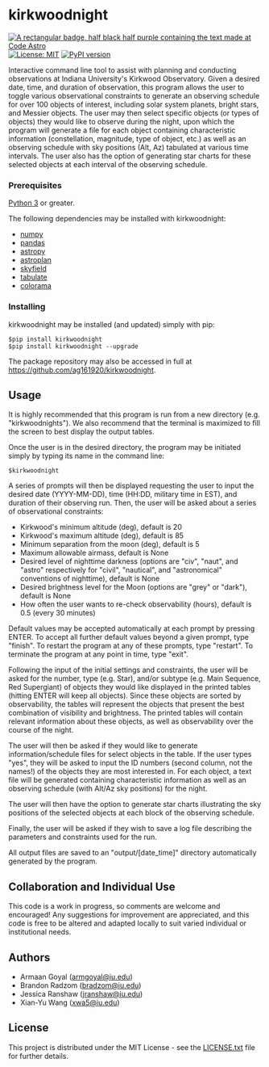 # kirkwoodnight

[![A rectangular badge, half black half purple containing the text made at Code Astro](https://img.shields.io/badge/Made%20at-Code/Astro-blueviolet.svg)](https://semaphorep.github.io/codeastro/)
[![License: MIT](https://img.shields.io/badge/License-MIT-yellow.svg)](https://opensource.org/licenses/MIT)
[![PyPI version](https://badge.fury.io/py/kirkwoodnight.svg)](https://badge.fury.io/py/kirkwoodnight)

Interactive command line tool to assist with planning and conducting observations at Indiana University's Kirkwood Observatory. Given a desired date, time, and duration of observation, this program allows the user to toggle various observational constraints to generate an observing schedule for over 100 objects of interest, including solar system planets, bright stars, and Messier objects. The user may then select specific objects (or types of objects) they would like to observe during the night, upon which the program will generate a file for each object containing characteristic information (constellation, magnitude, type of object, etc.) as well as an observing schedule with sky positions (Alt, Az) tabulated at various time intervals. The user also has the option of generating star charts for these selected objects at each interval of the observing schedule.

### Prerequisites
[Python 3](https://www.python.org/downloads/) or greater.

The following dependencies may be installed with kirkwoodnight:
- [numpy](https://numpy.org)
- [pandas](https://pandas.pydata.org)
- [astropy](https://www.astropy.org)
- [astroplan](https://astroplan.readthedocs.io/en/latest/#)
- [skyfield](https://rhodesmill.org/skyfield/)
- [tabulate](https://pypi.org/project/tabulate/)
- [colorama](https://pypi.org/project/colorama/)

### Installing

kirkwoodnight may be installed (and updated) simply with pip:

    $pip install kirkwoodnight
    $pip install kirkwoodnight --upgrade

The package repository may also be accessed in full at https://github.com/ag161920/kirkwoodnight.

## Usage

It is highly recommended that this program is run from a new directory (e.g. "kirkwoodnights"). We also recommend that the terminal is maximized to fill the screen to best display the output tables.

Once the user is in the desired directory, the program may be initiated simply by typing its name in the command line:

    $kirkwoodnight

A series of prompts will then be displayed requesting the user to input the desired date (YYYY-MM-DD), time (HH:DD, military time in EST), and duration of their observing run. Then, the user will be asked about a series of observational constraints:
- Kirkwood's minimum altitude (deg), default is 20
- Kirkwood's maximum altitude (deg), default is 85
- Minimum separation from the moon (deg), default is 5
- Maximum allowable airmass, default is None
- Desired level of nighttime darkness (options are "civ", "naut", and "astro" respectively for "civil", "nautical", and "astronomical" conventions of nighttime), default is None
- Desired brightness level for the Moon (options are "grey" or "dark"), default is None
- How often the user wants to re-check observability (hours), default is 0.5 (every 30 minutes)

Default values may be accepted automatically at each prompt by pressing ENTER. 
To accept all further default values beyond a given prompt, type "finish".
To restart the program at any of these prompts, type "restart".
To terminate the program at any point in time, type "exit".

Following the input of the initial settings and constraints, the user will be asked for the number, type (e.g. Star), and/or subtype (e.g. Main Sequence, Red Supergiant) of objects they would like displayed in the printed tables (hitting ENTER will keep all objects). Since these objects are sorted by observability, the tables will represent the objects that present the best combination of visibility and brightness. The printed tables will contain relevant information about these objects, as well as observability over the course of the night.

The user will then be asked if they would like to generate information/schedule files for select objects in the table. If the user types "yes", they will be asked to input the ID numbers (second column, not the names!) of the objects they are most interested in. For each object, a text file will be generated containing characteristic information as well as an observing schedule (with Alt/Az sky positions) for the night. 

The user will then have the option to generate star charts illustrating the sky positions of the selected objects at each block of the observing schedule.

Finally, the user will be asked if they wish to save a log file describing the parameters and constraints used for the run.

All output files are saved to an "output/[date_time]" directory automatically generated by the program.

## Collaboration and Individual Use
This code is a work in progress, so comments are welcome and encouraged! Any suggestions for improvement are appreciated, and this code is free to be altered and adapted locally to suit varied individual or institutional needs.

## Authors
  - Armaan Goyal (armgoyal@iu.edu)
  - Brandon Radzom (bradzom@iu.edu)
  - Jessica Ranshaw (jranshaw@iu.edu)
  - Xian-Yu Wang (xwa5@iu.edu)

## License

This project is distributed under the MIT License - see the [LICENSE.txt](LICENSE.txt) file for further
details.


